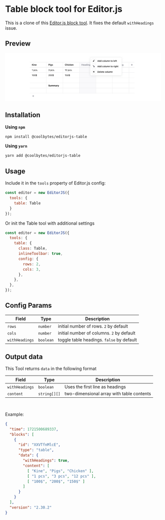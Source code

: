 # Table block tool for Editor.js

This is a clone of this [Editor.js block tool](https://editorjs.io). It fixes the default `withHeadings` issue.

## Preview

![table](assets/68747470733a2f2f636170656c6c612e706963732f34313239346365632d613262332d343135372d383339392d6666656665643364386666642e6a7067.jpeg)

## Installation

**Using `npm`**

```sh
npm install @coolbytes/editorjs-table
```

**Using `yarn`**

```sh
yarn add @coolbytes/editorjs-table
```

## Usage

Include it in the `tools` property of Editor.js config:

```js
const editor = new EditorJS({
  tools: {
    table: Table
  }
});
```

Or init the Table tool with additional settings

```javascript
const editor = new EditorJS({
  tools: {
    table: {
      class: Table,
      inlineToolbar: true,
      config: {
        rows: 2,
        cols: 3,
      },
    },
  },
});
```

## Config Params

| Field              | Type     | Description          |
| ------------------ | -------- | ---------------------------------------- |
| `rows`             | `number` | initial number of rows. `2`  by default |
| `cols`             | `number` | initial number of columns. `2` by default |
| `withHeadings`             | `boolean` | toggle table headings. `false` by default |

## Output data

This Tool returns `data` in the following format

| Field          | Type         | Description           |
| -------------- | ------------ | ----------------------------------------- |
| `withHeadings` | `boolean`    | Uses the first line as headings |
| `content`      | `string[][]` | two-dimensional array with table contents |

&nbsp;

Example:

```json
{
  "time": 1721500689337,
  "blocks": [
    {
      "id": "XXVTfnMlcE",
      "type": "table",
      "data": {
        "withHeadings": true,
        "content": [
          [ "Kine", "Pigs", "Chicken" ],
          [ "1 pcs", "3 pcs", "12 pcs" ],
          [ "100$", "200$", "150$" ]
        ]
      }
    }
  ],
  "version": "2.30.2"
}
```